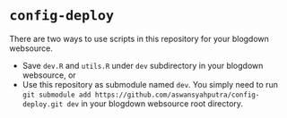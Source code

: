 # `config-deploy`

There are two ways to use scripts in this repository for your blogdown websource.

+ Save `dev.R` and `utils.R` under `dev` subdirectory in your blogdown websource, or
+ Use this repository as submodule named `dev`. You simply need to run `git submodule add https://github.com/aswansyahputra/config-deploy.git dev` in your blogdown websource root directory.